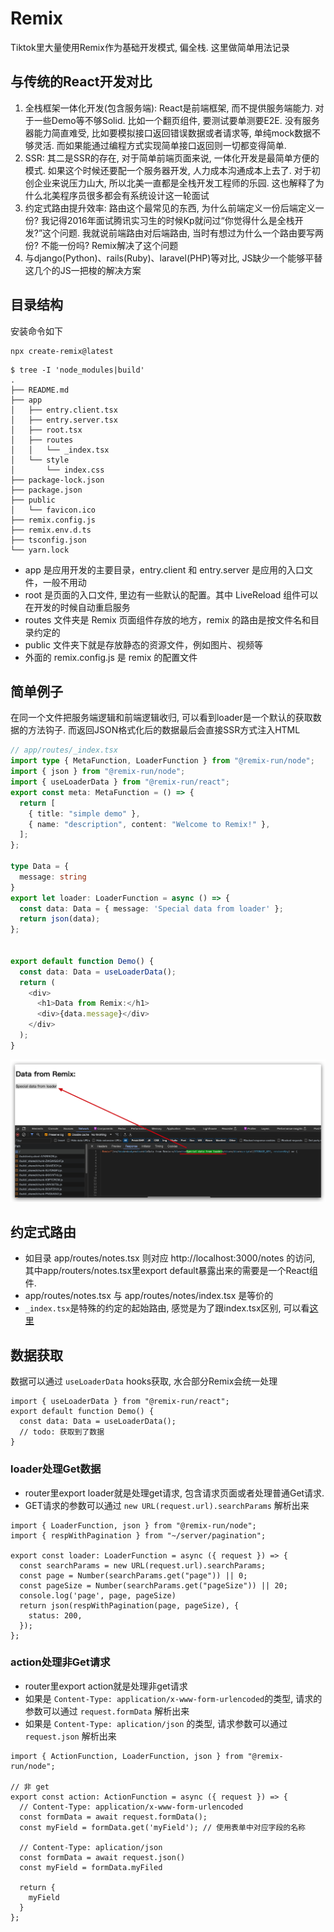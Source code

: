 # Remix
Tiktok里大量使用Remix作为基础开发模式, 偏全栈. 这里做简单用法记录

## 与传统的React开发对比
1. 全栈框架一体化开发(包含服务端): React是前端框架, 而不提供服务端能力. 对于一些Demo等不够Solid. 比如一个翻页组件, 要测试要单测要E2E. 没有服务器能力简直难受, 比如要模拟接口返回错误数据或者请求等, 单纯mock数据不够灵活. 而如果能通过编程方式实现简单接口返回则一切都变得简单.
2. SSR: 其二是SSR的存在, 对于简单前端页面来说, 一体化开发是最简单方便的模式. 如果这个时候还要配一个服务器开发, 人力成本沟通成本上去了. 对于初创企业来说压力山大, 所以北美一直都是全栈开发工程师的乐园. 这也解释了为什么北美程序员很多都会有系统设计这一轮面试
3. 约定式路由提升效率: 路由这个最常见的东西, 为什么前端定义一份后端定义一份? 我记得2016年面试腾讯实习生的时候Kp就问过“你觉得什么是全栈开发?”这个问题. 我就说前端路由对后端路由, 当时有想过为什么一个路由要写两份? 不能一份吗? Remix解决了这个问题
4. 与django(Python)、rails(Ruby)、laravel(PHP)等对比, JS缺少一个能够平替这几个的JS一把梭的解决方案

## 目录结构
安装命令如下
```
npx create-remix@latest
```

```
$ tree -I 'node_modules|build'
.
├── README.md
├── app
│   ├── entry.client.tsx
│   ├── entry.server.tsx
│   ├── root.tsx
│   ├── routes
│   │   └── _index.tsx
│   └── style
│       └── index.css
├── package-lock.json
├── package.json
├── public
│   └── favicon.ico
├── remix.config.js
├── remix.env.d.ts
├── tsconfig.json
└── yarn.lock
```

- app 是应用开发的主要目录，entry.client 和 entry.server 是应用的入口文件，一般不用动
- root 是页面的入口文件, 里边有一些默认的配置。其中 LiveReload 组件可以在开发的时候自动重启服务
- routes 文件夹是 Remix 页面组件存放的地方，remix 的路由是按文件名和目录约定的
- public 文件夹下就是存放静态的资源文件，例如图片、视频等
- 外面的 remix.config.js 是 remix 的配置文件

## 简单例子
在同一个文件把服务端逻辑和前端逻辑收归, 可以看到loader是一个默认的获取数据的方法钩子. 而返回JSON格式化后的数据最后会直接SSR方式注入HTML

```ts
// app/routes/_index.tsx
import type { MetaFunction, LoaderFunction } from "@remix-run/node";
import { json } from "@remix-run/node";
import { useLoaderData } from "@remix-run/react";
export const meta: MetaFunction = () => {
  return [
    { title: "simple demo" },
    { name: "description", content: "Welcome to Remix!" },
  ];
};

type Data = {
  message: string
}
export let loader: LoaderFunction = async () => {
  const data: Data = { message: 'Special data from loader' };
  return json(data);
};


export default function Demo() {
  const data: Data = useLoaderData();
  return (
    <div>
      <h1>Data from Remix:</h1>
      <div>{data.message}</div>
    </div>
  );
}
```

![remix-ssr](https://raw.githubusercontent.com/ManfredHu/manfredHu.github.io/master/images/remix/remix-ssr.png)

## 约定式路由

- 如目录 app/routes/notes.tsx 则对应 http://localhost:3000/notes 的访问, 其中app/routers/notes.tsx里export default暴露出来的需要是一个React组件. 
- app/routes/notes.tsx 与 app/routes/notes/index.tsx 是等价的
- `_index.tsx`是特殊的约定的起始路由, 感觉是为了跟index.tsx区别, 可以看[这里](https://remix.run/docs/en/main/file-conventions/routes#basic-routes)

## 数据获取
数据可以通过 `useLoaderData` hooks获取, 水合部分Remix会统一处理

```tsx
import { useLoaderData } from "@remix-run/react";
export default function Demo() {
  const data: Data = useLoaderData();
  // todo: 获取到了数据
}
```

### loader处理Get数据
- router里export loader就是处理get请求, 包含请求页面或者处理普通Get请求. 
- GET请求的参数可以通过 `new URL(request.url).searchParams` 解析出来

```tsx
import { LoaderFunction, json } from "@remix-run/node";
import { respWithPagination } from "~/server/pagination";

export const loader: LoaderFunction = async ({ request }) => {
  const searchParams = new URL(request.url).searchParams;
  const page = Number(searchParams.get("page")) || 0;
  const pageSize = Number(searchParams.get("pageSize")) || 20;
  console.log('page', page, pageSize)
  return json(respWithPagination(page, pageSize), {
    status: 200,
  });
};
```


### action处理非Get请求
- router里export action就是处理非get请求
- 如果是 `Content-Type: application/x-www-form-urlencoded`的类型, 请求的参数可以通过 `request.formData` 解析出来
- 如果是 `Content-Type: aplication/json` 的类型, 请求参数可以通过 `request.json` 解析出来

```tsx
import { ActionFunction, LoaderFunction, json } from "@remix-run/node";

// 非 get
export const action: ActionFunction = async ({ request }) => {
  // Content-Type: application/x-www-form-urlencoded
  const formData = await request.formData();
  const myField = formData.get('myField'); // 使用表单中对应字段的名称
 
  // Content-Type: aplication/json
  const formData = await request.json()
  const myField = formData.myFiled

  return {
    myField
  }
};
```

